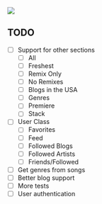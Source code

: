 ![](https://travis-ci.org/kevinwuhoo/hypepy.svg?branch=master)

## TODO
* [ ] Support for other sections
  * [ ] All
  * [ ] Freshest
  * [ ] Remix Only
  * [ ] No Remixes
  * [ ] Blogs in the USA
  * [ ] Genres
  * [ ] Premiere
  * [ ] Stack
* [ ] User Class
  * [ ] Favorites
  * [ ] Feed
  * [ ] Followed Blogs
  * [ ] Followed Artists
  * [ ] Friends/Followed
* [ ] Get genres from songs
* [ ] Better blog support
* [ ] More tests
* [ ] User authentication
